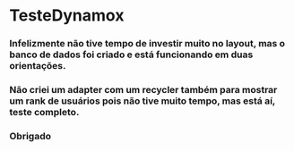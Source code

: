 # TesteDynamox
### Infelizmente não tive tempo de investir muito no layout, mas o banco de dados foi criado e está funcionando em duas orientações. 
### Não criei um adapter com um recycler também para mostrar um rank de usuários pois não tive muito tempo, mas está aí, teste completo.
### Obrigado
